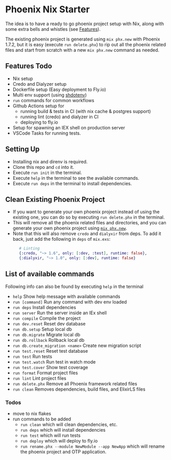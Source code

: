 # Phoenix Nix Starter

The idea is to have a ready to go phoenix project setup with Nix, along with some extra bells and whistles (see [Features](#features)).

The existing phoenix project is generated using `mix phx.new` with Phoenix 1.7.2, but it is easy (execute `run delete.phx`) to rip out all the phoenix related files and start from scratch with a new `mix phx.new` command as needed.

## Features Todo

- Nix setup
- Credo and Dialyzer setup
- Dockerfile setup (Easy deployment to Fly.io)
- Multi env support (using [shdotenv](https://github.com/ko1nksm/shdotenv))
- `run` commands for common workflows
- Github Actions setup for
  - running build & tests in CI (with nix cache & postgres support)
  - running lint (credo) and dialyzer in CI
  - deploying to fly.io
- Setup for spawning an IEX shell on production server
- VSCode Tasks for running tests.

## Setting Up

- Installing nix and direnv is required.
- Clone this repo and `cd` into it.
- Execute `run init` in the terminal.
- Execute `help` in the terminal to see the available commands.
- Execute `run deps` in the terminal to install dependencies.

## Clean Existing Phoenix Project

- If you want to generate your own phoenix project instead of using the existing one, you can do so by executing `run delete.phx` in the terminal.
- This will remove all the phoenix related files and directories, and you can generate your own phoenix project using [`mix phx.new`](https://hexdocs.pm/phoenix/Mix.Tasks.Phx.New.html).
- Note that this will also remove `credo` and `dialyxir` from deps. To add it back, just add the following in `deps` of `mix.exs`:

```elixir
      # Linting
      {:credo, "~> 1.6", only: [:dev, :test], runtime: false},
      {:dialyxir, "~> 1.0", only: [:dev], runtime: false}
```

## List of available commands

Following info can also be found by executing `help` in the terminal

- `help` Show help message with available commands
- `run [command]` Run any command with dev env loaded
- `run deps` Install dependencies
- `run server` Run the server inside an IEx shell
- `run compile` Compile the project
- `run dev.reset` Reset dev database
- `run db.setup` Setup local db
- `run db.migrate` Migrate local db
- `run db.rollback` Rollback local db
- `run db.create_migration <name>` Create new migration script
- `run test.reset` Reset test database
- `run test` Run tests
- `run test.watch` Run test in watch mode
- `run test.cover` Show test coverage
- `run format` Format project files
- `run lint` Lint project files
- `run delete.phx` Remove all Phoenix framework related files
- `run clean` Removes dependencies, build files, and ElixirLS files

### Todos

- move to nix flakes
- run commands to be added
  - `run clean` which will clean dependencies, etc.
  - `run deps` which will install dependencies
  - `run test` which will run tests
  - `run deploy` which will deploy to fly.io
  - `run rename.phx --module NewModule --app NewApp` which will rename the phoenix project and OTP application.
